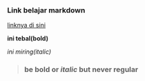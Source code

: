### Link belajar markdown

[linknya di sini](https://www.markdownguide.org/cheat-sheet)

**ini tebal(bold)**

*ini miring(italic)*


> ### be **bold** or *italic* but never regular
